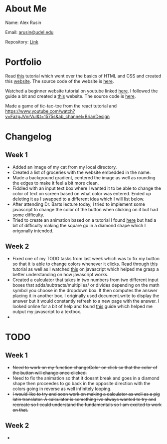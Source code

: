 # About Me

Name: Alex Rusin

Email: arusin@udel.edu

Repository: [Link](https://github.com/aerusin/portfolio.github.io)

# Portfolio
Read [this](https://marksheet.io/) tutorial which went over the basics of HTML and CSS and created this [website](https://aerusin.github.io/website/). The source code of the website is [here](https://github.com/aerusin/website/blob/main/index.html). 

Watched a beginner website tutorial on youtube linked [here](https://www.youtube.com/watch?v=FazgJVnrVuI&t=1575s&ab_channel=BrianDesign). I followed the guide a bit and created a [this](https://aerusin.github.io/website2/) website. The source code is [here](https://github.com/aerusin/website2/blob/main/index.html).

Made a game of tic-tac-toe from the react tutorial and https://www.youtube.com/watch?v=FazgJVnrVuI&t=1575s&ab_channel=BrianDesign


# Changelog
## Week 1
* Added an image of my cat from my local directory.
* Created a list of groceries with the website embedded in the name.
* Made a background gradient, centered the image as well as rounding the edges to make it feel a bit more clean.
* Fiddled with an input text box where I wanted it to be able to change the color of text on screen based on what color was entered. Ended up deleting it as I swapped to a different idea which I will list below.
* After attending Dr. Barts lecture today, I tried to implement some javascript to change the color of the button when clicking on it but had some difficulty.
* Tried to create an animation based on a tutorial I found [here](https://www.w3schools.com/css/css3_animations.asp) but had a bit of difficulty making the square go in a diamond shape which I origonally intended.
## Week 2
* Fixed one of my TODO tasks from last week which was to fix my button so that it is able to change colors whenever it clicks. Read through [this](https://www.w3schools.com/js/) tutorial as well as I watched [this](https://www.youtube.com/watch?v=_GTMOmRrqkU&t=1516s&ab_channel=devdojo) on javascript which helped me grasp a better understanding on how javascript works.
* Created a calculator that takes in two numbers from two different input boxes that adds/subtracts/multiplies/ or divides depending on the math symbol you choose in the dropdown box. It then computes the answer placing it in another box. I originally used document.write to display the answer but it would constantly refresh to a new page with the answer. I looked online for a bit of help and found [this](https://www.tutorialspoint.com/how-to-output-javascript-into-a-textbox) guide which helped me output my javascript to a textbox.
* 

# TODO
## Week 1
* ~~Need to work on my function changeColor on click so that the color of the button will change once clicked.~~
* Need to fix the animation so that it doesnt break and goes in a diamond shape then proceedes to go back in the opposite direction with the colors going in reverse as well infinitely looping.
* ~~I would like to try and soon work on making a calculator as well as a pig latin translator. A calculator is something ive always wanted to try and recreate so I could understand the fundamentals so I am excited to work on that.~~
## Week 2
* 
